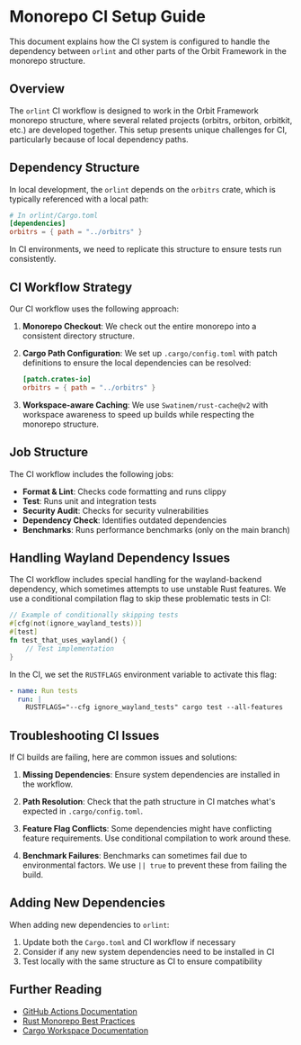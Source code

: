 # Monorepo CI Setup Guide

This document explains how the CI system is configured to handle the dependency between `orlint` and other parts of the Orbit Framework in the monorepo structure.

## Overview

The `orlint` CI workflow is designed to work in the Orbit Framework monorepo structure, where several related projects (orbitrs, orbiton, orbitkit, etc.) are developed together. This setup presents unique challenges for CI, particularly because of local dependency paths.

## Dependency Structure

In local development, the `orlint` depends on the `orbitrs` crate, which is typically referenced with a local path:

```toml
# In orlint/Cargo.toml
[dependencies]
orbitrs = { path = "../orbitrs" }
```

In CI environments, we need to replicate this structure to ensure tests run consistently.

## CI Workflow Strategy

Our CI workflow uses the following approach:

1. **Monorepo Checkout**: We check out the entire monorepo into a consistent directory structure.

2. **Cargo Path Configuration**: We set up `.cargo/config.toml` with patch definitions to ensure the local dependencies can be resolved:

   ```toml
   [patch.crates-io]
   orbitrs = { path = "../orbitrs" }
   ```

3. **Workspace-aware Caching**: We use `Swatinem/rust-cache@v2` with workspace awareness to speed up builds while respecting the monorepo structure.

## Job Structure

The CI workflow includes the following jobs:

- **Format & Lint**: Checks code formatting and runs clippy
- **Test**: Runs unit and integration tests
- **Security Audit**: Checks for security vulnerabilities
- **Dependency Check**: Identifies outdated dependencies
- **Benchmarks**: Runs performance benchmarks (only on the main branch)

## Handling Wayland Dependency Issues

The CI workflow includes special handling for the wayland-backend dependency, which sometimes attempts to use unstable Rust features. We use a conditional compilation flag to skip these problematic tests in CI:

```rust
// Example of conditionally skipping tests
#[cfg(not(ignore_wayland_tests))]
#[test]
fn test_that_uses_wayland() {
    // Test implementation
}
```

In the CI, we set the `RUSTFLAGS` environment variable to activate this flag:

```yaml
- name: Run tests
  run: |
    RUSTFLAGS="--cfg ignore_wayland_tests" cargo test --all-features
```

## Troubleshooting CI Issues

If CI builds are failing, here are common issues and solutions:

1. **Missing Dependencies**: Ensure system dependencies are installed in the workflow.

2. **Path Resolution**: Check that the path structure in CI matches what's expected in `.cargo/config.toml`.

3. **Feature Flag Conflicts**: Some dependencies might have conflicting feature requirements. Use conditional compilation to work around these.

4. **Benchmark Failures**: Benchmarks can sometimes fail due to environmental factors. We use `|| true` to prevent these from failing the build.

## Adding New Dependencies

When adding new dependencies to `orlint`:

1. Update both the `Cargo.toml` and CI workflow if necessary
2. Consider if any new system dependencies need to be installed in CI
3. Test locally with the same structure as CI to ensure compatibility

## Further Reading

- [GitHub Actions Documentation](https://docs.github.com/en/actions)
- [Rust Monorepo Best Practices](https://matklad.github.io/2021/08/22/large-rust-workspaces.html)
- [Cargo Workspace Documentation](https://doc.rust-lang.org/cargo/reference/workspaces.html)
